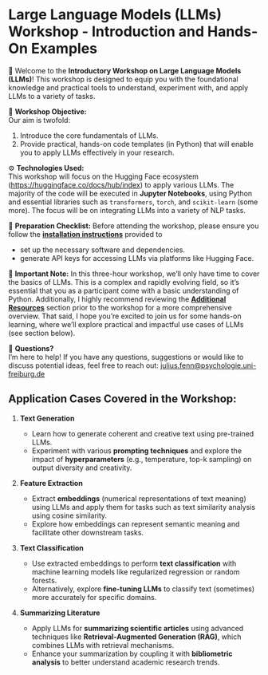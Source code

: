 # Large Language Models (LLMs) Workshop - Introduction and Hands-On Examples

👋 Welcome to the **Introductory Workshop on Large Language Models (LLMs)**! This workshop is designed to equip you with the foundational knowledge and practical tools to understand, experiment with, and apply LLMs to a variety of tasks.

🔭 **Workshop Objective:**  
Our aim is twofold:  
1. Introduce the core fundamentals of LLMs.  
2. Provide practical, hands-on code templates (in Python) that will enable you to apply LLMs effectively in your research.

⚙️ **Technologies Used:**  
This workshop will focus on the Hugging Face ecosystem (https://huggingface.co/docs/hub/index) to apply various LLMs. The majority of the code will be executed in **Jupyter Notebooks**, using Python and essential libraries such as `transformers`, `torch`, and `scikit-learn` (some more). The focus will be on integrating LLMs into a variety of NLP tasks.


📝 **Preparation Checklist:**
Before attending the workshop, please ensure you follow the **[installation instructions](https://github.com/FennStatistics/introductory-workshop-in-LLMs/tree/main/Preparation%20Checklist)** provided to
- set up the necessary software and dependencies.  
- generate API keys for accessing LLMs via platforms like Hugging Face.

📢 **Important Note:** 
In this three-hour workshop, we’ll only have time to cover the basics of LLMs. This is a complex and rapidly evolving field, so it’s essential that you as a participant come with a basic understanding of Python. Additionally, I highly recommend reviewing the **[Additional Resources](https://github.com/FennStatistics/introductory-workshop-in-LLMs/tree/main/Additional%20Resources)** section prior to the workshop for a more comprehensive overview. That said, I hope you’re excited to join us for some hands-on learning, where we’ll explore practical and impactful use cases of LLMs (see section below).

💬 **Questions?**  
I’m here to help! If you have any questions, suggestions or would like to discuss potential ideas, feel free to reach out: julius.fenn@psychologie.uni-freiburg.de

## Application Cases Covered in the Workshop:

1. **Text Generation**  
   - Learn how to generate coherent and creative text using pre-trained LLMs.  
   - Experiment with various **prompting techniques** and explore the impact of **hyperparameters** (e.g., temperature, top-k sampling) on output diversity and creativity.

2. **Feature Extraction**  
   - Extract **embeddings** (numerical representations of text meaning) using LLMs and apply them for tasks such as text similarity analysis using cosine similarity.  
   - Explore how embeddings can represent semantic meaning and facilitate other downstream tasks.

3. **Text Classification**  
   - Use extracted embeddings to perform **text classification** with machine learning models like regularized regression or random forests.  
   - Alternatively, explore **fine-tuning LLMs** to classify text (sometimes) more accurately for specific domains.

4. **Summarizing Literature**  
   - Apply LLMs for **summarizing scientific articles** using advanced techniques like **Retrieval-Augmented Generation (RAG)**, which combines LLMs with retrieval mechanisms.  
   - Enhance your summarization by coupling it with **bibliometric analysis** to better understand academic research trends.